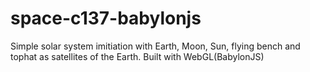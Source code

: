 # space-c137-babylonjs
Simple solar system imitiation with Earth, Moon, Sun, flying bench and tophat as satellites of the Earth.
Built with WebGL(BabylonJS)
